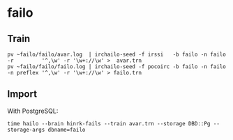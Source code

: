 # failo

## Train

    pv ~failo/failo/avar.log  | irchailo-seed -f irssi   -b failo -n failo -r         '^,\w' -r '\w+://\w' >  avar.trn
    pv ~failo/failo/failo.log | irchailo-seed -f pocoirc -b failo -n failo -n preflex '^,\w' -r '\w+://\w' > failo.trn

## Import

With PostgreSQL:

    time hailo --brain hinrk-fails --train avar.trn --storage DBD::Pg --storage-args dbname=failo

